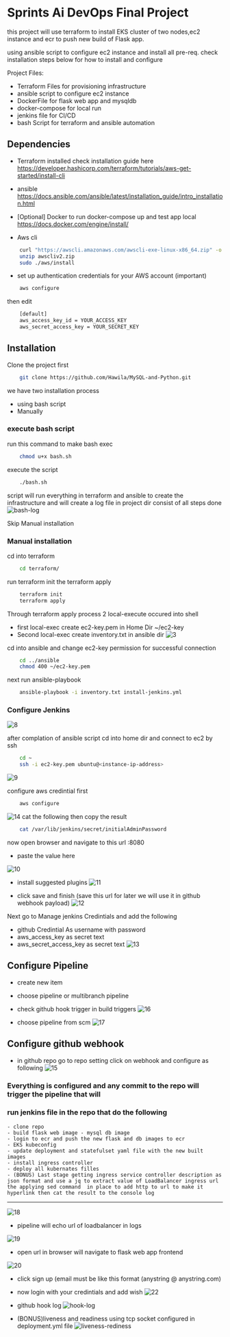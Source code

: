 # Sprints Ai DevOps Final Project
this project will use terraform to install EKS cluster of two nodes,ec2 instance and ecr to push new build of Flask app.

using ansible script to configure ec2 instance and install all pre-req.
check installation steps below for how to install and configure

Project Files:

- Terraform Files for provisioning infrastructure 
- ansible script to configure ec2 instance 
- DockerFile for flask web app and mysqldb 
- docker-compose for local run
- jenkins file for CI/CD
- bash Script for terraform and ansible automation

## Dependencies

- Terraform installed
check installation guide here https://developer.hashicorp.com/terraform/tutorials/aws-get-started/install-cli

- ansible https://docs.ansible.com/ansible/latest/installation_guide/intro_installation.html

- [Optional] Docker to run docker-compose up and test app local https://docs.docker.com/engine/install/
- Aws cli 
```bash
    curl "https://awscli.amazonaws.com/awscli-exe-linux-x86_64.zip" -o "awscliv2.zip"
    unzip awscliv2.zip
    sudo ./aws/install
``` 
- set up authentication credentials for your AWS account (important)
```bash
    aws configure
```
then edit 
```bash
    [default]
    aws_access_key_id = YOUR_ACCESS_KEY
    aws_secret_access_key = YOUR_SECRET_KEY
```   

## Installation
Clone the project first
```bash
    git clone https://github.com/Hawila/MySQL-and-Python.git
```
we have two installation process 
- using bash script 
- Manually
### execute bash script
run this command to make bash exec 
```bash
    chmod u+x bash.sh
```
execute the script
```bash
    ./bash.sh
```
script will run everything in terraform and ansible to create the infrastructure and will create a log file in project dir consist of all steps done 
![bash-log](https://user-images.githubusercontent.com/23001599/226409475-6ff6e7d3-470d-43fb-8ae0-f793eda13e35.png)


Skip Manual installation  

### Manual installation
 cd into terraform 
```bash
    cd terraform/
```
run terraform init the terraform apply
```bash
    terraform init
    terraform apply 
```
Through terraform apply process 2 local-execute occured into shell 
- first local-exec create ec2-key.pem in Home Dir ~/ec2-key
- Second local-exec create inventory.txt in ansible dir 
![3](https://user-images.githubusercontent.com/23001599/226409635-36709a83-b1af-4846-a14a-3a5316448a23.png)


 cd into ansible and change ec2-key permission for successful connection 
```bash
    cd ../ansible
    chmod 400 ~/ec2-key.pem
```
next run ansible-playbook 
```bash
    ansible-playbook -i inventory.txt install-jenkins.yml
```
### Configure Jenkins
![8](https://user-images.githubusercontent.com/23001599/226410198-7fd0a65c-3594-4fb4-bcdb-96d8d04829d3.png)

after complation of ansible script cd into home dir and connect to ec2 by ssh

```bash
    cd ~
    ssh -i ec2-key.pem ubuntu@<instance-ip-address>
```
![9](https://user-images.githubusercontent.com/23001599/226410335-a088ae3a-a5a2-4448-9d43-ae2f721a0457.png)

configure aws credintial first
```bash
    aws configure
```

![14](https://user-images.githubusercontent.com/23001599/226410373-bb562d3c-b826-4756-b658-4dc6df9ca854.png)
cat the following then copy the result 
```bash
    cat /var/lib/jenkins/secret/initialAdminPassword
```
now open browser and navigate to this url <ec2-instance-public-ip>:8080 
- paste the value here
    
![10](https://user-images.githubusercontent.com/23001599/226410616-203ecaa5-aacb-4b92-9038-103efc318f6b.png)

- install suggested plugins
![11](https://user-images.githubusercontent.com/23001599/226410674-a863d0a9-31af-48c2-ad2d-a4acebc27e8e.png)

- click save and finish (save this url for later we will use it in github webhook payload)
![12](https://user-images.githubusercontent.com/23001599/226410932-57b6257b-6479-4bc5-94bf-3857fc969065.png)


Next go to Manage jenkins Credintials and add the following
- github Credintial As username with password
- aws_access_key as secret text
- aws_secret_access_key as secret text 
![13](https://user-images.githubusercontent.com/23001599/226411345-3bddf099-d076-49ca-9dcc-f22dfb638815.png)


## Configure Pipeline
- create new item
- choose pipeline or multibranch pipeline 
- check github hook trigger in build triggers
![16](https://user-images.githubusercontent.com/23001599/226411390-c6da231e-fd5d-45ee-8fe3-cedd3868ad44.png)

- choose pipeline from scm 
![17](https://user-images.githubusercontent.com/23001599/226411448-bc1dbe85-3840-4084-ae4f-240243fe7382.png)


## Configure github webhook
- in github repo go to repo setting click on webhook and configure as following 
![15](https://user-images.githubusercontent.com/23001599/226411479-66660dc7-7efb-4148-8444-1b3dd4f379d0.png)


### Everything is configured and any commit to the repo will trigger the pipeline that will
### run jenkins file in the repo that do the following 
    - clone repo
    - build flask web image - mysql db image
    - login to ecr and push the new flask and db images to ecr
    - EKS kubeconfig
    - update deployment and statefulset yaml file with the new built images
    - install ingress controller
    - deploy all kubernates filles 
    - (BONUS) Last stage getting ingress service controller description as json format and use a jq to extract value of LoadBalancer ingress url the applying sed command  in place to add http to url to make it hyperlink then cat the result to the console log  
---------
    
![18](https://user-images.githubusercontent.com/23001599/226412361-b626f0e7-19b5-4130-873c-05c80e20a19f.png)


- pipeline will echo url of loadbalancer in logs 

![19](https://user-images.githubusercontent.com/23001599/226412407-0a4f3b47-c6f3-44df-a3ff-5340b87b413c.png)


- open url in browser will navigate to flask web app frontend
 
![20](https://user-images.githubusercontent.com/23001599/226412461-fd775b98-fa2b-4125-bfe3-838d59f75a23.png)


- click sign up (email must be like this format (anystring @ anystring.com)
- now login with your credintials and add wish 
![22](https://user-images.githubusercontent.com/23001599/226412501-daec7849-e458-4b2e-bd2b-d0e0396d8bf6.png)


- github hook log
![hook-log](https://user-images.githubusercontent.com/23001599/226412536-ca6b257b-1d89-42e9-8be8-cefda33f1d1c.png)


- (BONUS)liveness and readiness using tcp socket 
configured in deployment.yml file 
![liveness-rediness](https://user-images.githubusercontent.com/23001599/226412575-7f5ba0ea-9047-42e2-9dd1-13efcd4cfc7b.png)




